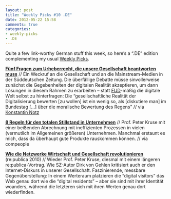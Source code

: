 ```yaml
---
layout: post
title: "Weekly Picks #10 .DE"
date: 2012-05-22 15:58
comments: true
categories: 
- weekly-picks
- .DE
---
```

Quite a few link-worthy German stuff this week, so here’s a “.DE” edition complementing my usual [Weekly Picks](/blog/categories/weekly-picks/).

**[Fünf Fragen zum Urheberrecht, die unsere Gesellschaft beantworten muss](http://www.sueddeutsche.de/digital/2.220/copyright-debatte-fuenf-fragen-zum-urheberrecht-die-unsere-gesellschaft-beantworten-muss-1.1360590)** // Ein Weckruf an die Gesellschaft und an die Mainstream-Medien in der Süddeutschen Zeitung. Die überfällige Debatte müsse sinvollerweise zunächst die Gegebenheiten der digitalen Realität akzeptieren, um dann Lösungen in diesem Rahmen zu erarbeiten – statt [FUD](http://en.wikipedia.org/wiki/Fear,_uncertainty_and_doubt)-mäßig die digitale Welt selbst zu hinterfragen: Die “gesellschaftliche Realität der Digitalisierung bewerten [zu wollen] ist ein wenig so, als [diskutiere man] im Bundestag […] über die moralische Bewertung des Regens” <span class="credit">// via [Konstantin Notz](https://twitter.com/konstantinnotz/status/204165181931143169)</span>

**[8 Regeln für den totalen Stillstand in Unternehmen](http://www.youtube.com/watch?feature=player_embedded&v=Ug83sF_3_Ec)** // Prof. Peter Kruse mit einer beißenden Abrechnung mit ineffizienten Prozessen in vielen (vermutlich im Allgemeinen größeren) Unternehmen. Manchmal erstaunt es mich, dass da überhaupt gute Produkte rauskommen können.  <span class="credit">// via compeople</span>

**[Wie die Netzwerke Wirtschaft und Gesellschaft revolutionieren](http://www.youtube.com/watch?v=ryiuuUKQJy0&feature=related)** (re:publica 2010) // Wieder Prof. Peter Kruse, diesmal mit einem längeren re:publica-Vortrag. Wie SZ-Autor Dirk von Gehlen kritisiert auch er den Internet-Diskurs in unserer Gesellschaft. Faszinierende, messbare Gegenüberstellung: In einem Werteraum platzieren die “digital visitors” das Web genau dort wie die “digital residents” – aber sie sind mit ihrer Identität woanders, während die letzteren sich mit ihren Werten genau dort wiederfinden.